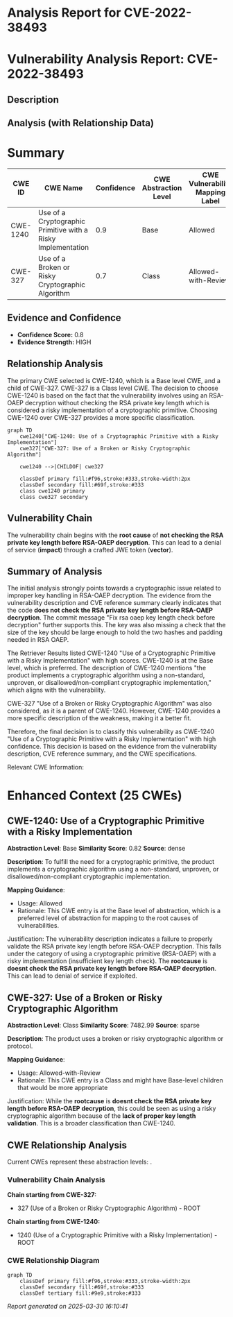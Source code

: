# Analysis Report for CVE-2022-38493

# Vulnerability Analysis Report: CVE-2022-38493

## Description



## Analysis (with Relationship Data)

# Summary
| CWE ID | CWE Name | Confidence | CWE Abstraction Level | CWE Vulnerability Mapping Label | CWE-Vulnerability Mapping Notes |
|---|---|---|---|---|---|
| CWE-1240 | Use of a Cryptographic Primitive with a Risky Implementation | 0.9 | Base | Allowed | Primary CWE |
| CWE-327 | Use of a Broken or Risky Cryptographic Algorithm | 0.7 | Class | Allowed-with-Review | Secondary Candidate |

## Evidence and Confidence

*   **Confidence Score:** 0.8
*   **Evidence Strength:** HIGH

## Relationship Analysis
The primary CWE selected is CWE-1240, which is a Base level CWE, and a child of CWE-327. CWE-327 is a Class level CWE. The decision to choose CWE-1240 is based on the fact that the vulnerability involves using an RSA-OAEP decryption without checking the RSA private key length which is considered a risky implementation of a cryptographic primitive. Choosing CWE-1240 over CWE-327 provides a more specific classification.

```mermaid
graph TD
    cwe1240["CWE-1240: Use of a Cryptographic Primitive with a Risky Implementation"]
    cwe327["CWE-327: Use of a Broken or Risky Cryptographic Algorithm"]

    cwe1240 -->|CHILDOF| cwe327

    classDef primary fill:#f96,stroke:#333,stroke-width:2px
    classDef secondary fill:#69f,stroke:#333
    class cwe1240 primary
    class cwe327 secondary
```

## Vulnerability Chain
The vulnerability chain begins with the **root cause** of **not checking the RSA private key length before RSA-OAEP decryption**. This can lead to a denial of service (**impact**) through a crafted JWE token (**vector**).

## Summary of Analysis
The initial analysis strongly points towards a cryptographic issue related to improper key handling in RSA-OAEP decryption. The evidence from the vulnerability description and CVE reference summary clearly indicates that the code **does not check the RSA private key length before RSA-OAEP decryption**. The commit message "Fix rsa oaep key length check before decryption" further supports this. The key was also missing a check that the size of the key should be large enough to hold the two hashes and padding needed in RSA OAEP.

The Retriever Results listed CWE-1240 "Use of a Cryptographic Primitive with a Risky Implementation" with high scores. CWE-1240 is at the Base level, which is preferred. The description of CWE-1240 mentions "the product implements a cryptographic algorithm using a non-standard, unproven, or disallowed/non-compliant cryptographic implementation," which aligns with the vulnerability.

CWE-327 "Use of a Broken or Risky Cryptographic Algorithm" was also considered, as it is a parent of CWE-1240. However, CWE-1240 provides a more specific description of the weakness, making it a better fit.

Therefore, the final decision is to classify this vulnerability as CWE-1240 "Use of a Cryptographic Primitive with a Risky Implementation" with high confidence. This decision is based on the evidence from the vulnerability description, CVE reference summary, and the CWE specifications.

Relevant CWE Information:

# Enhanced Context (25 CWEs)

## CWE-1240: Use of a Cryptographic Primitive with a Risky Implementation
**Abstraction Level**: Base
**Similarity Score**: 0.82
**Source**: dense

**Description**:
To fulfill the need for a cryptographic primitive, the product implements a cryptographic algorithm using a non-standard, unproven, or disallowed/non-compliant cryptographic implementation.

**Mapping Guidance**:
- Usage: Allowed
- Rationale: This CWE entry is at the Base level of abstraction, which is a preferred level of abstraction for mapping to the root causes of vulnerabilities.

Justification: The vulnerability description indicates a failure to properly validate the RSA private key length before RSA-OAEP decryption. This falls under the category of using a cryptographic primitive (RSA-OAEP) with a risky implementation (insufficient key length check). The **rootcause** is **doesnt check the RSA private key length before RSA-OAEP decryption**. This can lead to denial of service if exploited.

## CWE-327: Use of a Broken or Risky Cryptographic Algorithm
**Abstraction Level**: Class
**Similarity Score**: 7482.99
**Source**: sparse

**Description**:
The product uses a broken or risky cryptographic algorithm or protocol.

**Mapping Guidance**:
- Usage: Allowed-with-Review
- Rationale: This CWE entry is a Class and might have Base-level children that would be more appropriate

Justification: While the **rootcause** is **doesnt check the RSA private key length before RSA-OAEP decryption**, this could be seen as using a risky cryptographic algorithm because of the **lack of proper key length validation**. This is a broader classification than CWE-1240.


## CWE Relationship Analysis

Current CWEs represent these abstraction levels: .


### Vulnerability Chain Analysis

**Chain starting from CWE-327:**
- 327 (Use of a Broken or Risky Cryptographic Algorithm) - ROOT


**Chain starting from CWE-1240:**
- 1240 (Use of a Cryptographic Primitive with a Risky Implementation) - ROOT



### CWE Relationship Diagram

```mermaid
graph TD
    classDef primary fill:#f96,stroke:#333,stroke-width:2px
    classDef secondary fill:#69f,stroke:#333
    classDef tertiary fill:#9e9,stroke:#333
```



*Report generated on 2025-03-30 16:10:41*
